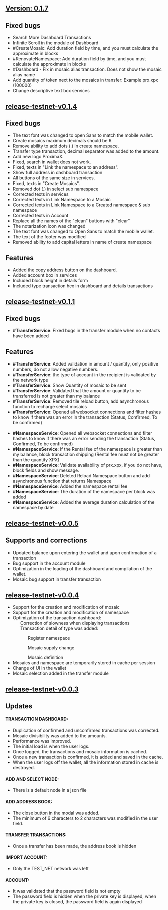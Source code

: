 <!-- RELEASE TESTNET v0.1.7 -->
## [Version: 0.1.7](https://github.com/proximax-storage/xpx-chain-web-wallet/releases/tag/0.1.7)

<h2>Fixed bugs</h2>
<ul>
  <li>Search More Dashboard Transactions</li>
  <li>Infinite Scroll in the module of Dashboard</li>
  <li>#CreateMosaic: Add duration field by time, and you must calculate the approximate in blocks</li>
 <li>#RenovateNamespace: Add duration field by time, and you must calculate the approximate in blocks</li>
<li>#Dashboard - Fix in mosaic alias transaction. Does not show the mosaic alias name</li>
<li>Add quantity of token next to the mosaics in transfer: Example prx.xpx (100000)</li>
<li>Change descriptive text box services</li>
</ul>


<!-- RELEASE TESTNET v0.1.4 -->
## [release-testnet-v0.1.4](https://github.com/proximax-storage/xpx-chain-web-wallet/releases/tag/release-testnet-v0.1.4)

<h2>Fixed bugs</h2>
<ul>
  <li>
The text font was changed to open Sans to match the mobile wallet.
  </li>
  <li>
      Create mosaics maximum decimals should be 6.
  </li>
  <li>Remove ability to add dots (.) in create namespace.</li>
  <li>Transfer type transaction, decimal separator was added to the amount.</li>
  <li>Add new logo ProximaX.</li>
  <li>Fixed, search in wallet does not work.</li>
  <li>Fixed, texts in "Link the namespace to an address".</li>
  <li>Show full address in dashboard transaction</li>
  <li>All buttons of the same size in services.</li>
  <li>Fixed, texts in "Create Mosaics".</li>
  <li>Removed dot (.) in select sub namespace</li>
  <li>Corrected texts in services</li>
  <li>Corrected texts in Link Namespace to a Mosaic</li>
  <li>Corrected texts in Link Namespace to a Created namespace & sub namespace</li>
  <li>Corrected texts in Account</li>
  <li>Replace all the names of the "clean" buttons with "clear"</li>
  <li>The notarization icon was changed</li>
  <li>The text font was changed to Open Sans to match the mobile wallet.</li>
  <li>The text of the footer was modified</li>
  <li>Removed ability to add capital letters in name of create namespace</li>
</ul>

<h2>Features</h2>
<ul>
  <li>Added the copy address button on the dashboard.</li>
  <li>Added account box in services</li>
  <li>Included block height in details form</li>
  <li>Included type transaction hex in dashboard and details transactions</li>
</ul>

<!-- RELEASE TESTNET v0.1.1 -->
## [release-testnet-v0.1.1](https://github.com/proximax-storage/xpx-chain-web-wallet/releases/tag/release-testnet-v0.1.1)

<h2>Fixed bugs</h2>
<ul>
  <li> <b>#TransferService</b>: Fixed bugs in the transfer module when no contacts have been added</li>
</ul>

<h2>Features</h2>
<ul>
  <li> <b>#TransferService</b>: Added validation in amount / quantity, only positive numbers, do not allow negative numbers.</li>
  <li> <b>#TransferService</b>: the type of account in the recipient is validated by the network type</li>
  <li> <b>#TransferService</b>: Show Quantity of mosaic to be sent</li>
  <li> <b>#TransferService</b>: Validated that the amount or quantity to be transferred is not greater than my balance </li>
  <li> <b>#TransferService</b>: Removed tile reload button, add asynchronous function to recharge select mosaics</li>
  <li> <b>#TransferService</b>: Opened all websocket connections and filter hashes to know if there was an error in the transaction (Status, Confirmed, To be confirmed)</li> <br>
  <li> <b>#NamespaceService</b>: Opened all websocket connections and filter hashes to know if there was an error sending the transaction (Status, Confirmed, To be confirmed)</li>
  <li> <b>#NamespaceService</b>: If the Rental fee of the namespace is greater than my balance, block transaction shipping (Rental fee must not be greater than the quantity XPX)</li>
  <li> <b>#NamespaceService</b>: Validate availability of prx.xpx, if you do not have, block fields and show message.</li>
  <li> <b>#NamespaceService</b>: Deleted Reload Namespace button and add asynchronous function that returns Namespace </li>
  <li> <b>#NamespaceService</b>: Added the namespace rental fee</li>
  <li> <b>#NamespaceService</b>: The duration of the namespace per block was added </li>
  <li> <b>#NamespaceService</b>: Added the average duration calculation of the namespace by date </li>
</ul>

<!-- RELEASE TESTNET v0.0.5 -->
## [release-testnet-v0.0.5](https://github.com/proximax-storage/xpx-chain-web-wallet/releases/tag/release-testnet-v0.0.5)

<h2>Supports and corrections</h2>

<ul>
  <li>
    Updated balance upon entering the wallet and upon confirmation of a transaction
  </li>
  <li>
    Bug support in the account module
  </li>
  <li>
    Optimization in the loading of the dashboard and compilation of the wallet.
  </li>
  <li>
    Mosaic bug support in transfer transaction
  </li>
</ul>

<!-- RELEASE TESTNET v0.0.4 -->
## [release-testnet-v0.0.4](https://github.com/proximax-storage/xpx-chain-web-wallet/releases/tag/release-testnet-v0.0.4)

<ul>
  <li>
      Support for the creation and modification of mosaic
  </li>
  <li>
      Support for the creation and modification of namespace
  </li>
  <li>
      Optimization of the transaction dashboard:
      <ol>
          Correction of slowness when displaying transactions
      </ol>
      <ol>
          Transaction detail of type was added:
          <ol>
              Register namespace
          </ol>
          <ol>
              Mosaic supply change
          </ol>
          <ol>
              Mosaic definition
          </ol>
      </ol>
  </li>
  <li>
      Mosaics and namespace are temporarily stored in cache per session
  </li>
  <li>
      Change of UI in the wallet
  </li>
  <li>
      Mosaic selection added in the transfer module
  </li>
</ul>



<!-- RELEASE TESTNET v0.0.3 -->
## [release-testnet-v0.0.3](https://github.com/proximax-storage/xpx-chain-web-wallet/releases/tag/release-testnet-v0.0.3)

<h2>Updates</h2>

<h4>TRANSACTION DASHBOARD:</h4>
<ul>
  <li>
    Duplication of confirmed and unconfirmed transactions was corrected.
  </li>
  <li>
    Mosaic divisibility was added to the amounts.
  </li>
  <li>
    Performance was improved.
  </li>
  <li>
    The initial load is when the user logs.
  </li>
  <li>
    Once logged, the transactions and mosaic information is cached.
  </li>
  <li>
    Once a new transaction is confirmed, it is added and saved in the cache.
  </li>
  <li>
    When the user logs off the wallet, all the information stored in cache is destroyed.
  </li>
</ul>

<h4>ADD AND SELECT NODE:</h4>

<ul>
  <li>
    There is a default node in a json file
  </li>
</ul>

<h4>ADD ADDRESS BOOK:</h4>

<ul>
  <li>The close button in the modal was added.</li>
  <li>
    The minimum of 6 characters to 2 characters was modified in the user field.
  </li>
</ul>



<h4>TRANSFER TRANSACTIONS:</h4>

<ul>
  <li>
    Once a transfer has been made, the address book is hidden

  </li>
</ul>


<h4>IMPORT ACCOUNT:</h4>

<ul>
  <li>
    Only the TEST_NET network was left
  </li>
</ul>
<h4>ACCOUNT:</h4>

<ul>
  <li>
    It was validated that the password field is not empty
  </li>
  <li>
    The password field is hidden when the private key is displayed, when the private key is closed, the password field
    is
    again displayed
  </li>
</ul>

